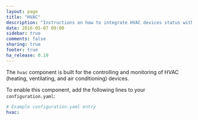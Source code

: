 ```yaml
---
layout: page
title: "HVAC"
description: "Instructions on how to integrate HVAC devices status with Home Assistant."
date: 2016-05-07 09:00
sidebar: true
comments: false
sharing: true
footer: true
ha_release: 0.19
---
```


The `hvac` component is built for the controlling and monitoring of HVAC (heating, ventilating, and air conditioning) devices.
 
To enable this component, add the following lines to your `configuration.yaml`:

```yaml
# Example configuration.yaml entry
hvac:
```

